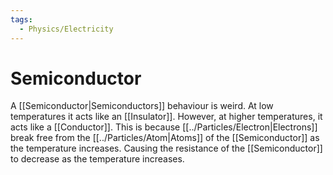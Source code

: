 ```yaml
---
tags:
  - Physics/Electricity
---
```

# Semiconductor
A [[Semiconductor|Semiconductors]] behaviour is weird. At low temperatures it acts like an [[Insulator]]. However, at higher temperatures, it acts like a [[Conductor]]. This is because [[../Particles/Electron|Electrons]] break free from the [[../Particles/Atom|Atoms]] of the [[Semiconductor]] as the temperature increases. Causing the resistance of the [[Semiconductor]] to decrease as the temperature increases.